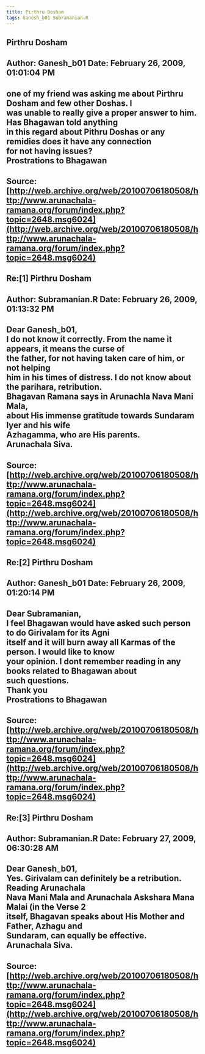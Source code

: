 ```yaml
--- 
title: Pirthru Dosham   
tags: Ganesh_b01 Subramanian.R  
---  
```

## Pirthru Dosham  
Author: Ganesh_b01          Date: February 26, 2009, 01:01:04 PM  
---  
one of my friend was asking me about Pirthru Dosham and few other Doshas. I  
was unable to really give a proper answer to him. Has Bhagawan told anything  
in this regard about Pithru Doshas or any remidies does it have any connection  
for not having issues?   
Prostrations to Bhagawan
 ---  
Source:[http://web.archive.org/web/20100706180508/http://www.arunachala-ramana.org/forum/index.php?topic=2648.msg6024](http://web.archive.org/web/20100706180508/http://www.arunachala-ramana.org/forum/index.php?topic=2648.msg6024)   
---  

## Re:[1] Pirthru Dosham  
Author: Subramanian.R       Date: February 26, 2009, 01:13:32 PM  
---  
Dear Ganesh_b01,   
I do not know it correctly. From the name it appears, it means the curse of  
the father, for not having taken care of him, or not helping   
him in his times of distress. I do not know about the parihara, retribution.  
Bhagavan Ramana says in Arunachla Nava Mani Mala,   
about His immense gratitude towards Sundaram Iyer and his wife   
Azhagamma, who are His parents.   
Arunachala Siva.
 ---  
Source:[http://web.archive.org/web/20100706180508/http://www.arunachala-ramana.org/forum/index.php?topic=2648.msg6024](http://web.archive.org/web/20100706180508/http://www.arunachala-ramana.org/forum/index.php?topic=2648.msg6024)   
---  

## Re:[2] Pirthru Dosham  
Author: Ganesh_b01          Date: February 26, 2009, 01:20:14 PM  
---  
Dear Subramanian,   
I feel Bhagawan would have asked such person to do Girivalam for its Agni  
itself and it will burn away all Karmas of the person. I would like to know  
your opinion. I dont remember reading in any books related to Bhagawan about  
such questions.   
Thank you   
Prostrations to Bhagawan
 ---  
Source:[http://web.archive.org/web/20100706180508/http://www.arunachala-ramana.org/forum/index.php?topic=2648.msg6024](http://web.archive.org/web/20100706180508/http://www.arunachala-ramana.org/forum/index.php?topic=2648.msg6024)   
---  

## Re:[3] Pirthru Dosham  
Author: Subramanian.R       Date: February 27, 2009, 06:30:28 AM  
---  
Dear Ganesh_b01,   
Yes. Girivalam can definitely be a retribution. Reading Arunachala   
Nava Mani Mala and Arunachala Askshara Mana Malai (in the Verse 2   
itself, Bhagavan speaks about His Mother and Father, Azhagu and   
Sundaram, can equally be effective.   
Arunachala Siva.
 ---  
Source:[http://web.archive.org/web/20100706180508/http://www.arunachala-ramana.org/forum/index.php?topic=2648.msg6024](http://web.archive.org/web/20100706180508/http://www.arunachala-ramana.org/forum/index.php?topic=2648.msg6024)   
---  

